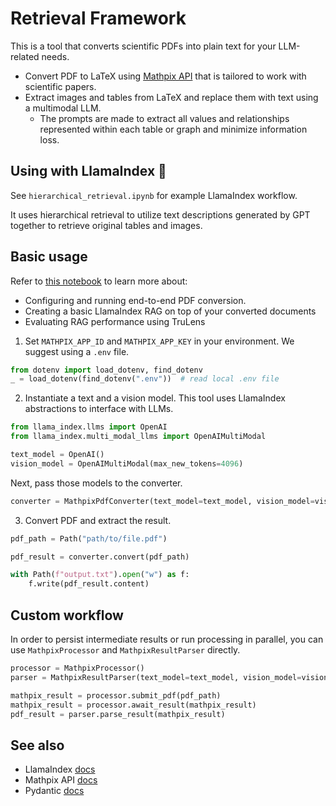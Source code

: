 # Retrieval Framework

This is a tool that converts scientific PDFs into plain text for your LLM-related needs.

- Convert PDF to LaTeX using [Mathpix API](https://docs.mathpix.com/#introduction) that is tailored to work with scientific papers.
- Extract images and tables from LaTeX and replace them with text using a multimodal LLM.
  - The prompts are made to extract all values and relationships represented within each table or graph and minimize information loss.

## Using with LlamaIndex 🦙

See `hierarchical_retrieval.ipynb` for example LlamaIndex workflow.

It uses hierarchical retrieval to utilize text descriptions generated by GPT together to retrieve original tables and images.

## Basic usage

Refer to [this notebook](https://github.com/tensorsense/Retrieval-Framework/blob/main/pdfs_to_rag.ipynb) to learn more about:

- Configuring and running end-to-end PDF conversion.
- Creating a basic LlamaIndex RAG on top of your converted documents
- Evaluating RAG performance using TruLens

1. Set `MATHPIX_APP_ID` and `MATHPIX_APP_KEY` in your environment. We suggest using a `.env` file.

```python
from dotenv import load_dotenv, find_dotenv
_ = load_dotenv(find_dotenv(".env"))  # read local .env file
```

2. Instantiate a text and a vision model. This tool uses LlamaIndex abstractions to interface with LLMs.

```python
from llama_index.llms import OpenAI
from llama_index.multi_modal_llms import OpenAIMultiModal

text_model = OpenAI()
vision_model = OpenAIMultiModal(max_new_tokens=4096)
```

Next, pass those models to the converter.

```python
converter = MathpixPdfConverter(text_model=text_model, vision_model=vision_model)
```

3. Convert PDF and extract the result.

```python
pdf_path = Path("path/to/file.pdf")

pdf_result = converter.convert(pdf_path)

with Path(f"output.txt").open("w") as f:
    f.write(pdf_result.content)
```

## Custom workflow

In order to persist intermediate results or run processing in parallel,
you can use `MathpixProcessor` and `MathpixResultParser` directly.

```python
processor = MathpixProcessor()
parser = MathpixResultParser(text_model=text_model, vision_model=vision_model)

mathpix_result = processor.submit_pdf(pdf_path)
mathpix_result = processor.await_result(mathpix_result)
pdf_result = parser.parse_result(mathpix_result)
```

## See also

- LlamaIndex [docs](https://docs.llamaindex.ai/en/stable/getting_started/starter_example.html)
- Mathpix API [docs](https://docs.mathpix.com/#introduction)
- Pydantic [docs](https://docs.pydantic.dev/latest/api/base_model/)